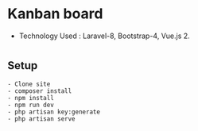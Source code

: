   
# Kanban board

- Technology Used : Laravel-8, Bootstrap-4, Vue.js 2.
#

## Setup

	- Clone site
	- composer install
	- npm install
	- npm run dev
	- php artisan key:generate
	- php artisan serve


